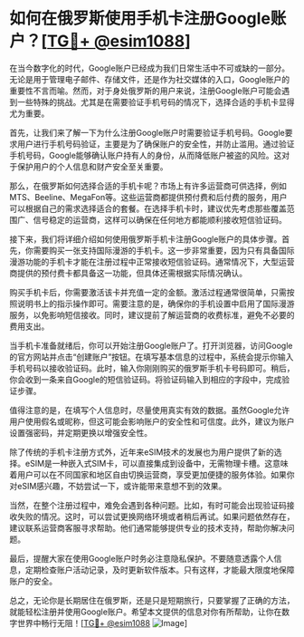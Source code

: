 # 如何在俄罗斯使用手机卡注册Google账户？[[TG💪+ @esim1088](https://t.me/s/esim1088)]

在当今数字化的时代，Google账户已经成为我们日常生活中不可或缺的一部分。无论是用于管理电子邮件、存储文件，还是作为社交媒体的入口，Google账户的重要性不言而喻。然而，对于身处俄罗斯的用户来说，注册Google账户可能会遇到一些特殊的挑战。尤其是在需要验证手机号码的情况下，选择合适的手机卡显得尤为重要。

首先，让我们来了解一下为什么注册Google账户时需要验证手机号码。Google要求用户进行手机号码验证，主要是为了确保账户的安全性，并防止滥用。通过验证手机号码，Google能够确认账户持有人的身份，从而降低账户被盗的风险。这对于保护用户的个人信息和财产安全至关重要。

那么，在俄罗斯如何选择合适的手机卡呢？市场上有许多运营商可供选择，例如MTS、Beeline、MegaFon等。这些运营商都提供预付费和后付费的服务，用户可以根据自己的需求选择适合的套餐。在选择手机卡时，建议优先考虑那些覆盖范围广、信号稳定的运营商，这样可以确保在任何地方都能顺利接收短信验证码。

接下来，我们将详细介绍如何使用俄罗斯手机卡注册Google账户的具体步骤。首先，你需要购买一张支持国际漫游的手机卡。这一步非常重要，因为只有具备国际漫游功能的手机卡才能在注册过程中正常接收短信验证码。通常情况下，大型运营商提供的预付费卡都具备这一功能，但具体还需根据实际情况确认。

购买手机卡后，你需要激活该卡并充值一定的金额。激活过程通常很简单，只需按照说明书上的指示操作即可。需要注意的是，确保你的手机设置中启用了国际漫游服务，以免影响短信接收。同时，建议提前了解运营商的收费标准，避免不必要的费用支出。

当手机卡准备就绪后，你可以开始注册Google账户了。打开浏览器，访问Google的官方网站并点击“创建账户”按钮。在填写基本信息的过程中，系统会提示你输入手机号码以接收验证码。此时，输入你刚刚购买的俄罗斯手机卡号码即可。稍后，你会收到一条来自Google的短信验证码。将验证码输入到相应的字段中，完成验证步骤。

值得注意的是，在填写个人信息时，尽量使用真实有效的数据。虽然Google允许用户使用假名或昵称，但这可能会影响账户的安全性和可信度。此外，建议为账户设置强密码，并定期更换以增强安全性。

除了传统的手机卡注册方式外，近年来eSIM技术的发展也为用户提供了新的选择。eSIM是一种嵌入式SIM卡，可以直接集成到设备中，无需物理卡槽。这意味着用户可以在不同国家和地区自由切换运营商，享受更加便捷的服务体验。如果你对eSIM感兴趣，不妨尝试一下，或许能带来意想不到的效果。

当然，在整个注册过程中，难免会遇到各种问题。比如，有时可能会出现验证码接收失败的情况。这时，可以尝试更换网络环境或者稍后再试。如果问题依然存在，建议联系运营商客服寻求帮助。他们通常能够提供专业的技术支持，帮助你解决问题。

最后，提醒大家在使用Google账户时务必注意隐私保护。不要随意透露个人信息，定期检查账户活动记录，及时更新软件版本。只有这样，才能最大限度地保障账户的安全。

总之，无论你是长期居住在俄罗斯，还是只是短期旅行，只要掌握了正确的方法，就能轻松注册并使用Google账户。希望本文提供的信息对你有所帮助，让你在数字世界中畅行无阻！[[TG💪+ @esim1088](https://t.me/s/esim1088) ![Image](https://i.postimg.cc/4NQfJmqS/Snipaste-2025-05-13-00-14-12.png)]